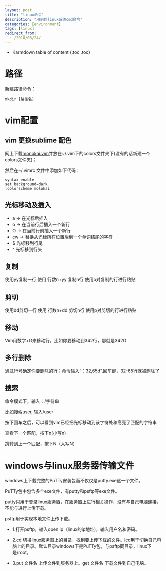 ```yaml
---
layout: post
title: "linux命令"
description: "用到的linux系统cmd命令"
categories: [environment]
tags: [linux]
redirect_from:
  - /2018/03/24/
---
```


* Karmdown table of content
{:toc .toc}

# 路径

新建路径命令：

~~~
mkdir [路径名]
~~~~

# vim配置

## vim 更换sublime 配色

网上下载[monokai.vim](https://github.com/tomasr/molokai/blob/master/colors/molokai.vim)并放在~/.vim下的colors文件夹下(没有的话新建一个colors文件夹)； 

然后在~/.vimrc 文件中添加如下代码：

~~~
syntax enable
set background=dark
:colorscheme molokai
~~~

## 光标移动及插入

* a → 在光标后插入
* o → 在当前行后插入一个新行
* O → 在当前行前插入一个新行
* cw → 替换从光标所在位置后到一个单词结尾的字符
* $ 光标移到行尾
* ^ 光标移到行头

## 复制

使用yy复制一行
使用 行数n+yy 复制n行
使用p对复制的行进行粘贴

## 剪切

使用dd剪切一行
使用 行数n+dd 剪切n行
使用p对剪切的行进行粘贴

## 移动

Vim用数字+G来移动行，比如你要移动到342行，那就是342G

## 多行删除

通过行号确定你要删除的行；命令输入“：32,65d”,回车键，32-65行就被删除了

## 搜索

命令模式下，输入：/字符串

比如搜索user, 输入/user

按下回车之后，可以看到vim已经把光标移动到该字符处和高亮了匹配的字符串

查看下一个匹配，按下n(小写n)

跳转到上一个匹配，按下N（大写N）

# windows与linux服务器传输文件

windows上下载完整的PuTTy安装包而不仅仅是putty.exe这一个文件。


PuTTy包中包含多个exe文件，有putty和psftp等exe文件。


putty只用于登录linux服务器，在服务器上进行相关操作，没有与自己电脑连接，不能与进行上传下载。


psftp用于实现本地文件上传下载。

* 1.打开psftp，输入open ip（linux的ip地址)，输入用户名和密码。

* 2.cd 切换linux服务器上的目录，找到要上传下载的文件。lcd用于切换自己电脑上的目录。默认目录windows下是PuTTy包，与psftp同目录，linux下是/root。

* 3.put 文件名 上传文件到服务器上。get 文件名 下载文件到自己电脑。